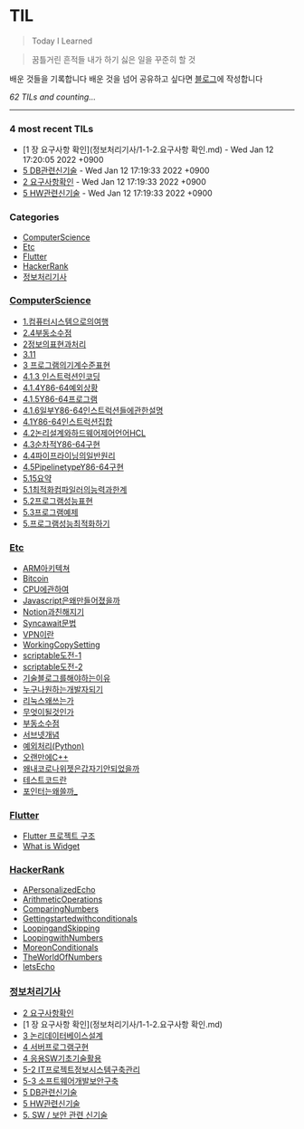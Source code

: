 # TIL
> Today I Learned

> 꿈틀거린 흔적들
> 내가 하기 싫은 일을 꾸준히 할 것

배운 것들을 기록합니다
배운 것을 넘어 공유하고 싶다면 [블로그][1]에 작성합니다


_62 TILs and counting..._

---

### 4 most recent TILs

- [1 장 요구사항 확인](정보처리기사/1-1-2.요구사항 확인.md) - Wed Jan 12 17:20:05 2022 +0900
- [5 DB관련신기술](정보처리기사/5.DB관련신기술.md) - Wed Jan 12 17:19:33 2022 +0900
- [2 요구사항확인](정보처리기사/1-1-1.요구사항확인.md) - Wed Jan 12 17:19:33 2022 +0900
- [5 HW관련신기술](정보처리기사/5.HW관련신기술.md) - Wed Jan 12 17:19:33 2022 +0900

### Categories

- [ComputerScience](#ComputerScience)
- [Etc](#Etc)
- [Flutter](#Flutter)
- [HackerRank](#HackerRank)
- [정보처리기사](#정보처리기사)

### [ComputerScience](#ComputerScience)
- [1.컴퓨터시스템으로의여행](ComputerScience/1.컴퓨터시스템으로의여행.md)
- [2.4부동소수점](ComputerScience/2.4부동소수점.md)
- [2정보의표현과처리](ComputerScience/2정보의표현과처리.md)
- [3.11](ComputerScience/3.11.md)
- [3 프로그램의기계수준표현](ComputerScience/3프로그램의기계수준표현.md)
- [4.1.3 인스트럭션인코딩](ComputerScience/4.1.3인스트럭션인코딩.md)
- [4.1.4Y86-64예외상황](ComputerScience/4.1.4Y86-64예외상황.md)
- [4.1.5Y86-64프로그램](ComputerScience/4.1.5Y86-64프로그램.md)
- [4.1.6일부Y86-64인스트럭션들에관한설명](ComputerScience/4.1.6일부Y86-64인스트럭션들에관한설명.md)
- [4.1Y86-64인스트럭션집합](ComputerScience/4.1Y86-64인스트럭션집합.md)
- [4.2논리설계와하드웨어제어언어HCL](ComputerScience/4.2논리설계와하드웨어제어언어HCL.md)
- [4.3순차적Y86-64구현](ComputerScience/4.3순차적Y86-64구현.md)
- [4.4파이프라이닝의일반원리](ComputerScience/4.4파이프라이닝의일반원리.md)
- [4.5PipelinetypeY86-64구현](ComputerScience/4.5PipelinetypeY86-64구현.md)
- [5.15요약](ComputerScience/5.15요약.md)
- [5.1최적화컴파일러의능력과한계](ComputerScience/5.1최적화컴파일러의능력과한계.md)
- [5.2프로그램성능표현](ComputerScience/5.2프로그램성능표현.md)
- [5.3프로그램예제](ComputerScience/5.3프로그램예제.md)
- [5.프로그램성능최적화하기](ComputerScience/5.프로그램성능최적화하기.md)

### [Etc](#Etc)
- [ARM아키텍쳐](Etc/ARM아키텍쳐.md)
- [Bitcoin](Etc/Bitcoin.md)
- [CPU에관하여](Etc/CPU에관하여.md)
- [Javascript은왜만들어졌을까](Etc/Javascript은왜만들어졌을까.md)
- [Notion과친해지기](Etc/Notion과친해지기.md)
- [Syncawait문법](Etc/Syncawait문법.md)
- [VPN이란](Etc/VPN이란.md)
- [WorkingCopySetting](Etc/WorkingCopySetting.md)
- [scriptable도전-1](Etc/scriptable도전-1.md)
- [scriptable도전-2](Etc/scriptable도전-2.md)
- [기술블로그를해야하는이유](Etc/기술블로그를해야하는이유.md)
- [누구나원하는개발자되기](Etc/누구나원하는개발자되기.md)
- [리눅스왜쓰는가](Etc/리눅스왜쓰는가.md)
- [무엇이될것인가](Etc/무엇이될것인가.md)
- [부동소수점](Etc/부동소수점.md)
- [서브넷개념](Etc/서브넷개념.md)
- [예외처리(Python)](Etc/예외처리(Python).md)
- [오랜만에C++](Etc/오랜만에C++.md)
- [왜내코로나위젯은갑자기안되었을까](Etc/왜내코로나위젯은갑자기안되었을까.md)
- [테스트코드란](Etc/테스트코드란.md)
- [포인터는왜쓸까_](Etc/포인터는왜쓸까_.md)

### [Flutter](#Flutter)
- [Flutter 프로젝트 구조](Flutter/Flutter프로젝트구조.md)
- [What is Widget](Flutter/Widget.md)

### [HackerRank](#HackerRank)
- [APersonalizedEcho](HackerRank/APersonalizedEcho.md)
- [ArithmeticOperations](HackerRank/ArithmeticOperations.md)
- [ComparingNumbers](HackerRank/ComparingNumbers.md)
- [Gettingstartedwithconditionals](HackerRank/Gettingstartedwithconditionals.md)
- [LoopingandSkipping](HackerRank/LoopingandSkipping.md)
- [LoopingwithNumbers](HackerRank/LoopingwithNumbers.md)
- [MoreonConditionals](HackerRank/MoreonConditionals.md)
- [TheWorldOfNumbers](HackerRank/TheWorldOfNumbers.md)
- [letsEcho](HackerRank/letsEcho.md)

### [정보처리기사](#정보처리기사)
- [2 요구사항확인](정보처리기사/1-1-1.요구사항확인.md)
- [1 장 요구사항 확인](정보처리기사/1-1-2.요구사항 확인.md)
- [3 논리데이터베이스설계](정보처리기사/3.논리데이터베이스설계.md)
- [4 서버프로그램구현](정보처리기사/4.서버프로그램구현.md)
- [4 응용SW기초기술활용](정보처리기사/4.응용SW기초기술활용.md)
- [5-2 IT프로젝트정보시스템구축관리](정보처리기사/5-2.IT프로젝트정보시스템구축관리.md)
- [5-3 소프트웨어개발보안구축](정보처리기사/5-3.소프트웨어개발보안구축.md)
- [5 DB관련신기술](정보처리기사/5.DB관련신기술.md)
- [5 HW관련신기술](정보처리기사/5.HW관련신기술.md)
- [5. SW / 보안 관련 신기술](정보처리기사/5.SW보안관련신기술.md)

[1]: https://goberomsu.github.io/

